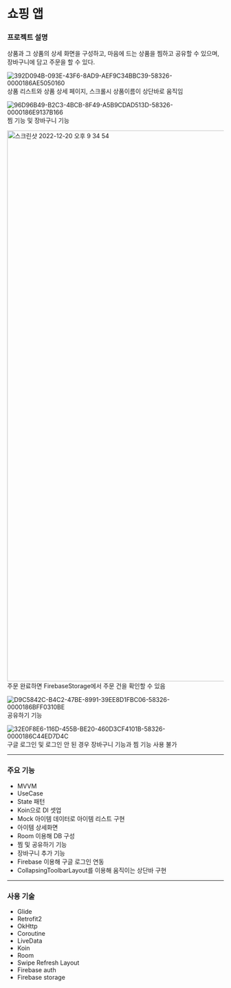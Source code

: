 # 쇼핑 앱

### 프로젝트 설명
상품과 그 상품의 상세 화면을 구성하고, 마음에 드는 상품을 찜하고 공유할 수 있으며, 장바구니에 담고 주문을 할 수 있다.



![392D094B-093E-43F6-8AD9-AEF9C34BBC39-58326-0000186AE5050160](https://user-images.githubusercontent.com/120105216/208847042-f16b4c07-2f15-4210-b017-1be98fe077a8.JPG)
상품 리스트와 상품 상세 페이지, 스크롤시 상품이름이 상단바로 움직임

![96D96B49-B2C3-4BCB-8F49-A5B9CDAD513D-58326-0000186E9137B166](https://user-images.githubusercontent.com/120105216/208848397-de3d283f-0d5d-4451-a648-248615c5001a.JPG)
찜 기능 및 장바구니 기능


<img width="1282" alt="스크린샷 2022-12-20 오후 9 34 54" src="https://user-images.githubusercontent.com/120105216/208847270-a75195eb-5773-47ac-a13f-03afcb14088e.png">
주문 완료하면 FirebaseStorage에서 주문 건을 확인할 수 있음


![D9C5842C-B4C2-47BE-8991-39EE8D1FBC06-58326-0000186BFF0310BE](https://user-images.githubusercontent.com/120105216/208847170-4bf57d4e-3eaa-4d26-ab5c-abb9d987c134.JPG)
공유하기 기능


![32E0F8E6-116D-455B-BE20-460D3CF4101B-58326-0000186C44ED7D4C](https://user-images.githubusercontent.com/120105216/208847208-87cdd10c-e86e-405f-ba89-59c5c8fbee51.JPG)
구글 로그인 및 로그인 안 된 경우 장바구니 기능과 찜 기능 사용 불가

---

### 주요 기능
- MVVM 
- UseCase
- State 패턴
- Koin으로 DI 셋업
- Mock 아이템 데이터로 아이템 리스트 구현
- 아이템 상세화면
- Room 이용해 DB 구성
- 찜 및 공유하기 기능
- 장바구니 추가 기능
- Firebase 이용해 구글 로그인 연동
- CollapsingToolbarLayout를 이용해 움직이는 상단바 구현

---

### 사용 기술
- Glide
- Retrofit2
- OkHttp
- Coroutine
- LiveData
- Koin
- Room
- Swipe Refresh Layout
- Firebase auth
- Firebase storage
